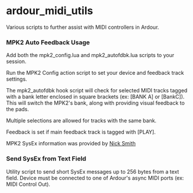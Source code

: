 # ardour_midi_utils
Various scripts to further assist with MIDI controllers in Ardour.

### MPK2 Auto Feedback Usage
Add both the mpk2_config.lua and mpk2_autofdbk.lua scripts to your session. 

Run the MPK2 Config action script to set your device and feedback track settings. 

The mpk2_autofdbk hook script will check for selected MIDI tracks tagged with a bank letter 
enclosed in square brackets (ex: [BANK A] or [BankC]). This will switch the MPK2's bank, along 
with providing visual feedback to the pads. 

Multiple selections are allowed for tracks with the same bank. 

Feedback is set if main feedback track is tagged with [PLAY].

MPK2 SysEx information was provided by [Nick Smith](https://github.com/nsmith-/mpk2/blob/master/README.md)

### Send SysEx from Text Field
Utility script to send short SysEx messages up to 256 bytes from a text field. Device must be connected to one of Ardour's async MIDI ports (ex: MIDI Control Out).
